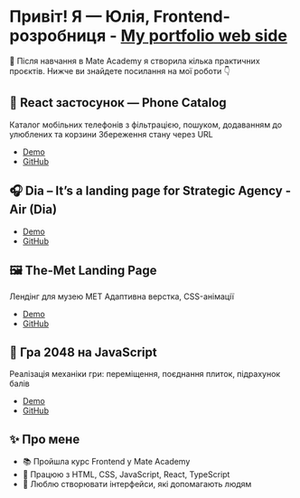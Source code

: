 # Привіт! Я — Юлія, Frontend-розробниця - [My portfolio web side](https://my-frontend-portfolio-julya-petrovska.vercel.app/) 
🚀 Після навчання в Mate Academy я створила кілька практичних проєктів. Нижче ви знайдете посилання на мої роботи 👇

## 📱 React застосунок — Phone Catalog
Каталог мобільних телефонів з фільтрацією, пошуком, додаванням до улюблених та корзини
Збереження стану через URL
- [Demo](https://julyapetrovskaya.github.io/phone-catalog)
- [GitHub](https://github.com/JulyaPetrovskaya/phone-catalog)

## 🎧 Dia  –  It’s a landing page for Strategic Agency - Air (Dia) 
- [Demo](https://julyapetrovskaya.github.io/Dia-landing/) 
- [GitHub](https://github.com/JulyaPetrovskaya/Dia-landing)

## 🖼️ The-Met Landing Page
Лендінг для музею MET
Адаптивна верстка, CSS-анімації
- [Demo](https://julyapetrovskaya.github.io/The-Met-landing/)
- [GitHub](https://github.com/JulyaPetrovskaya/The-Met-landing)

## 🧠 Гра 2048 на JavaScript
Реалізація механіки гри: переміщення, поєднання плиток, підрахунок балів
- [Demo](https://julyapetrovskaya.github.io/js_2048_game/)
- [GitHub](https://github.com/JulyaPetrovskaya/js-2048-game)

## ✨ Про мене
- 📚 Пройшла курс Frontend у Mate Academy
- 🔧 Працюю з HTML, CSS, JavaScript, React, TypeScript
- 🧠 Люблю створювати інтерфейси, які допомагають людям
